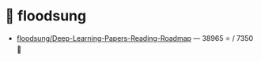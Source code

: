 # 👤 floodsung

- [floodsung/Deep-Learning-Papers-Reading-Roadmap](https://github.com/floodsung/Deep-Learning-Papers-Reading-Roadmap) — 38965 ⭐️ / 7350 🍴
